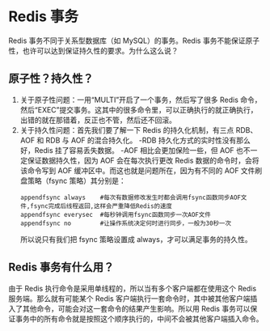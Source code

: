 # Redis 事务

Redis 事务不同于关系型数据库（如 MySQL）的事务。Redis 事务不能保证原子性，也许可以达到保证持久性的要求。为什么这么说？

## 原子性？持久性？

1. 关于原子性问题：一用“MULTI”开启了一个事务，然后写了很多 Redis 命令，然后“EXEC”提交事务。这其中的很多命令里，可以正确执行的就正确执行，出错的就在那错着，反正也不管，然后还不回滚。
2. 关于持久性问题：首先我们要了解一下 Redis 的持久化机制，有三点 RDB、AOF 和 RDB 与 AOF 的混合持久化。
   -RDB 持久化方式的实时性没有那么好，Redis 挂了容易丢失数据。
   -AOF 相比会更加保险一些，但 AOF 也不一定保证数据持久性，因为 AOF 会在每次执行更改 Redis 数据的命令时，会将该命令写到 AOF 缓冲区中。而这也就是问题所在，因为有不同的 AOF 文件刷盘策略（fsync 策略）其分别是：
   ```
   appendfsync always    #每次有数据修改发生时都会调用fsync函数同步AOF文件,fsync完成后线程返回,这样会严重降低Redis的速度
   appendfsync everysec  #每秒钟调用fsync函数同步一次AOF文件
   appendfsync no        #让操作系统决定何时进行同步，一般为30秒一次
   ```
   所以说只有我们把 fsync 策略设置成 always，才可以满足事务的持久性。

## Redis 事务有什么用？

由于 Redis 执行命令是采用单线程的，所以当有多个客户端都在使用这个 Redis 服务端。那么就有可能某个 Redis 客户端执行一套命令时，其中被其他客户端插入了其他命令，可能会对这一套命令的结果产生影响。所以用 Redis 事务可以保证事务中的所有命令就是按照这个顺序执行的，中间不会被其他客户端插入命令。
